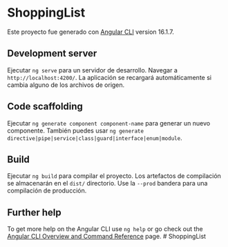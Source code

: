 # ShoppingList

Este proyecto fue generado con [Angular CLI](https://github.com/angular/angular-cli) version 16.1.7.

## Development server

Ejecutar `ng serve` para un servidor de desarrollo. Navegar a `http://localhost:4200/`. La aplicación se recargará automáticamente si cambia alguno de los archivos de origen.

## Code scaffolding

Ejecutar `ng generate component component-name` para generar un nuevo componente. También puedes usar `ng generate directive|pipe|service|class|guard|interface|enum|module`.

## Build

Ejecutar `ng build` para compilar el proyecto. Los artefactos de compilación se almacenarán en el `dist/` directorio. Use la `--prod` bandera para una compilación de producción.

## Further help

To get more help on the Angular CLI use `ng help` or go check out the [Angular CLI Overview and Command Reference](https://angular.io/cli) page.
#   S h o p p i n g L i s t 
 
 
